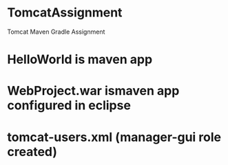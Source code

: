 # TomcatAssignment
Tomcat Maven Gradle Assignment



# HelloWorld is maven app

# WebProject.war ismaven app configured in eclipse

# tomcat-users.xml (manager-gui role created)
